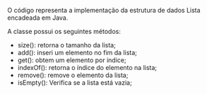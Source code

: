 O código representa a implementação da estrutura de dados Lista encadeada em Java.

A classe possui os seguintes métodos:

- size(): retorna o tamanho da lista;
- add(): inseri um elemento no fim da lista; 
- get(): obtem um elemento por indice;
- indexOf(): retorna o índice do elemento na lista;  
- remove(): remove o elemento da lista;
- isEmpty(): Verifica se a lista está vazia;
